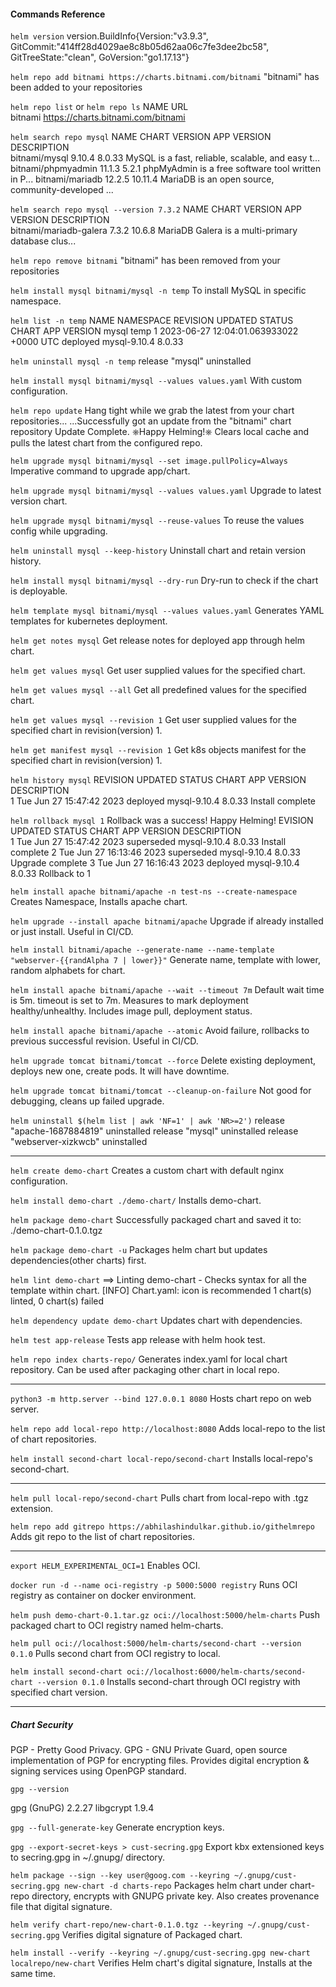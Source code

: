 #### Commands Reference

`helm version`
version.BuildInfo{Version:"v3.9.3", GitCommit:"414ff28d4029ae8c8b05d62aa06c7fe3dee2bc58", GitTreeState:"clean", GoVersion:"go1.17.13"}

`helm repo add bitnami https://charts.bitnami.com/bitnami`
"bitnami" has been added to your repositories

`helm repo list` or `helm repo ls`
NAME    URL                               
bitnami https://charts.bitnami.com/bitnami

`helm search repo mysql`
NAME                    CHART VERSION   APP VERSION     DESCRIPTION                                       
bitnami/mysql           9.10.4          8.0.33          MySQL is a fast, reliable, scalable, and easy t...
bitnami/phpmyadmin      11.1.3          5.2.1           phpMyAdmin is a free software tool written in P...
bitnami/mariadb         12.2.5          10.11.4         MariaDB is an open source, community-developed ...

`helm search repo mysql --version 7.3.2`
NAME                    CHART VERSION   APP VERSION     DESCRIPTION                                       
bitnami/mariadb-galera  7.3.2           10.6.8          MariaDB Galera is a multi-primary database clus...

`helm repo remove bitnami`
"bitnami" has been removed from your repositories

`helm install mysql bitnami/mysql -n temp`
To install MySQL in specific namespace.

`helm list -n temp`
NAME    NAMESPACE       REVISION        UPDATED                                 STATUS          CHART           APP VERSION
mysql   temp            1               2023-06-27 12:04:01.063933022 +0000 UTC deployed        mysql-9.10.4    8.0.33

`helm uninstall mysql -n temp`
release "mysql" uninstalled

`helm install mysql bitnami/mysql --values values.yaml`
With custom configuration.

`helm repo update`
Hang tight while we grab the latest from your chart repositories...
...Successfully got an update from the "bitnami" chart repository
Update Complete. ⎈Happy Helming!⎈
Clears local cache and pulls the latest chart from the configured repo.

`helm upgrade mysql bitnami/mysql --set image.pullPolicy=Always`
Imperative command to upgrade app/chart.

`helm upgrade mysql bitnami/mysql --values values.yaml`
Upgrade to latest version chart.

`helm upgrade mysql bitnami/mysql --reuse-values`
To reuse the values config while upgrading.

`helm uninstall mysql --keep-history`
Uninstall chart and retain version history.

`helm install mysql bitnami/mysql --dry-run`
Dry-run to check if the chart is deployable.

`helm template mysql bitnami/mysql --values values.yaml`
Generates YAML templates for kubernetes deployment.

`helm get notes mysql`
Get release notes for deployed app through helm chart.

`helm get values mysql`
Get user supplied values for the specified chart.

`helm get values mysql --all`
Get all predefined values for the specified chart.

`helm get values mysql --revision 1`
Get user supplied values for the specified chart in revision(version) 1.

`helm get manifest mysql --revision 1`
Get k8s objects manifest for the specified chart in revision(version) 1.

`helm history mysql`
REVISION        UPDATED                         STATUS          CHART           APP VERSION     DESCRIPTION     
1               Tue Jun 27 15:47:42 2023        deployed        mysql-9.10.4    8.0.33          Install complete

`helm rollback mysql 1`
Rollback was a success! Happy Helming!
EVISION        UPDATED                         STATUS          CHART           APP VERSION     DESCRIPTION     
1               Tue Jun 27 15:47:42 2023        superseded      mysql-9.10.4    8.0.33          Install complete
2               Tue Jun 27 16:13:46 2023        superseded      mysql-9.10.4    8.0.33          Upgrade complete
3               Tue Jun 27 16:16:43 2023        deployed        mysql-9.10.4    8.0.33          Rollback to 1

`helm install apache bitnami/apache -n test-ns --create-namespace`
Creates Namespace, Installs apache chart.

`helm upgrade --install apache bitnami/apache`
Upgrade if already installed or just install. Useful in CI/CD.

`helm install bitnami/apache --generate-name --name-template "webserver-{{randAlpha 7 | lower}}"`
Generate name, template with lower, random alphabets for chart.

`helm install apache bitnami/apache --wait --timeout 7m`
Default wait time is 5m. timeout is set to 7m. Measures to mark deployment healthy/unhealthy. Includes image pull, deployment status.

`helm install apache bitnami/apache --atomic`
Avoid failure, rollbacks to previous successful revision. Useful in CI/CD.

`helm upgrade tomcat bitnami/tomcat --force`
Delete existing deployment, deploys new one, create pods. It will have downtime.

`helm upgrade tomcat bitnami/tomcat --cleanup-on-failure`
Not good for debugging, cleans up failed upgrade.

`helm uninstall $(helm list | awk 'NF=1' | awk 'NR>=2')`
release "apache-1687884819" uninstalled
release "mysql" uninstalled
release "webserver-xizkwcb" uninstalled

---

`helm create demo-chart`
Creates a custom chart with default nginx configuration.

`helm install demo-chart ./demo-chart/`
Installs demo-chart.

`helm package demo-chart`
Successfully packaged chart and saved it to: ./demo-chart-0.1.0.tgz

`helm package demo-chart -u`
Packages helm chart but updates dependencies(other charts) first.

`helm lint demo-chart`
==> Linting demo-chart - Checks syntax for all the template within chart.
[INFO] Chart.yaml: icon is recommended
1 chart(s) linted, 0 chart(s) failed

`helm dependency update demo-chart`
Updates chart with dependencies.

`helm test app-release`
Tests app release with helm hook test.

`helm repo index charts-repo/`
Generates index.yaml for local chart repository. Can be used after packaging other chart in local repo.

---

`python3 -m http.server --bind 127.0.0.1 8080`
Hosts chart repo on web server.

`helm repo add local-repo http://localhost:8080`
Adds local-repo to the list of chart repositories.

`helm install second-chart local-repo/second-chart`
Installs local-repo's second-chart.

---

`helm pull local-repo/second-chart`
Pulls chart from local-repo with .tgz extension.

`helm repo add gitrepo https://abhilashindulkar.github.io/githelmrepo`
Adds git repo to the list of chart repositories.

---
`export HELM_EXPERIMENTAL_OCI=1`
Enables OCI.

`docker run -d --name oci-registry -p 5000:5000 registry`
Runs OCI registry as container on docker environment.

`helm push demo-chart-0.1.tar.gz oci://localhost:5000/helm-charts`
Push packaged chart to OCI registry named helm-charts.

`helm pull oci://localhost:5000/helm-charts/second-chart --version 0.1.0`
Pulls second chart from OCI registry to local.

 `helm install second-chart oci://localhost:6000/helm-charts/second-chart --version 0.1.0`
 Installs second-chart through OCI registry with specified chart version.

 ---

 ##### Chart Security

 PGP - Pretty Good Privacy.
 GPG - GNU Private Guard, open source implementation of PGP for encrypting files. Provides digital encryption & signing services using OpenPGP standard.

`gpg --version`

gpg (GnuPG) 2.2.27
libgcrypt 1.9.4

`gpg --full-generate-key`
Generate encryption keys.

`gpg --export-secret-keys > cust-secring.gpg`
Export kbx extensioned keys to secring.gpg in ~/.gnupg/ directory.

`helm package --sign --key user@goog.com --keyring ~/.gnupg/cust-secring.gpg new-chart -d charts-repo`
Packages helm chart under chart-repo directory, encrypts with GNUPG private key. Also creates provenance file that digital signature.

`helm verify chart-repo/new-chart-0.1.0.tgz --keyring ~/.gnupg/cust-secring.gpg`
Verifies digital signature of Packaged chart.

`helm install --verify --keyring ~/.gnupg/cust-secring.gpg new-chart localrepo/new-chart`
Verifies Helm chart's digital signature, Installs at the same time.
